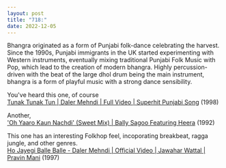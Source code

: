 ```yaml
---
layout: post
title: "718:"
date: 2022-12-05
---
```


Bhangra originated as a form of Punjabi folk-dance celebrating the harvest. Since the 1990s, Punjabi immigrants in the UK started experimenting with Western instruments, eventually mixing traditional Punjabi Folk Music with Pop, which lead to the creation of modern bhangra. Highly percussion-driven with the beat of the large dhol drum being the main instrument, bhangra is a form of playful music with a strong dance sensibility.

You've heard this one, of course  
[Tunak Tunak Tun | Daler Mehndi | Full Video | Superhit Punjabi Song](https://youtu.be/eZ2PtEx9-ls) (1998)

Another,  
['Oh Yaaro Kaun Nachdi' (Sweet Mix)  | Bally Sagoo Featuring Heera](https://youtu.be/oJO1zEJ6YnU) (1992)

This one has an interesting Folkhop feel, incoporating breakbeat, ragga jungle, and other genres.  
[Ho Jayegi Balle Balle \- Daler Mehndi | Official Video | Jawahar Wattal | Pravin Mani](https://youtu.be/KTE6S-Pmhpw) (1997)
